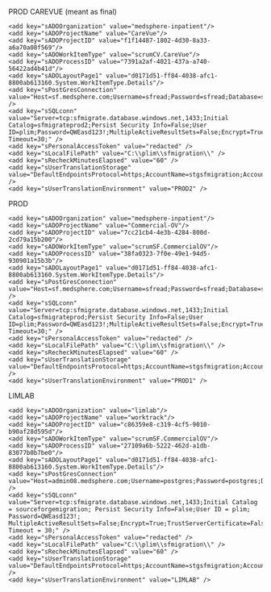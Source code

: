 PROD CAREVUE (meant as final)

    <add key="sADOOrganization" value="medsphere-inpatient"/>
    <add key="sADOProjectName" value="CareVue"/>
    <add key="sADOProjectID" value="f1f14487-1802-4d30-8a33-a6a70a08f569"/>
    <add key="sADOWorkItemType" value="scrumCV.CareVue"/>
    <add key="sADOProcessID" value="7391a2af-4021-437a-a740-56422ad4b41d"/>
    <add key="sADOLayoutPage1" value="d0171d51-ff84-4038-afc1-8800ab613160.System.WorkItemType.Details"/>
    <add key="sPostGresConnection" value="Host=sf.medsphere.com;Username=sfread;Password=sfread;Database=sfdb;Pooling=false" />
    <add key="sSQLconn" value="Server=tcp:sfmigrate.database.windows.net,1433;Initial Catalog=sfmigrateprod2;Persist Security Info=False;User ID=plim;Password=QWEasd123!;MultipleActiveResultSets=False;Encrypt=True;TrustServerCertificate=False;Connection Timeout=30;" />
    <add key="sPersonalAccessToken" value="redacted" />
    <add key="sLocalFilePath" value="C:\\plim\\sfmigration\\" />
    <add key="sRecheckMinutesElapsed" value="60" />
    <add key="sUserTranslationStorage" value="DefaultEndpointsProtocol=https;AccountName=stgsfmigration;AccountKey=DYobaMZFp0SVuOxIr9CLAKxdm8w5mzmK1Kb7SI69EJIwUDBEDSRFyXqX8X6bFEl82OULFs5MkSa6W73S3m9pyw==;EndpointSuffix=core.windows.net" />
    <add key="sUserTranslationEnvironment" value="PROD2" />

PROD

    <add key="sADOOrganization" value="medsphere-inpatient"/>
    <add key="sADOProjectName" value="Commercial-OV"/>
    <add key="sADOProjectID" value="7cc21cb4-4e3b-4284-800d-2cd79a15b200"/>
    <add key="sADOWorkItemType" value="scrumSF.CommercialOV"/>
    <add key="sADOProcessID" value="38fa0323-7f0e-49e1-94d5-930901a15b3b"/>
    <add key="sADOLayoutPage1" value="d0171d51-ff84-4038-afc1-8800ab613160.System.WorkItemType.Details"/>
    <add key="sPostGresConnection" value="Host=sf.medsphere.com;Username=sfread;Password=sfread;Database=sfdb;Pooling=false" />
    <add key="sSQLconn" value="Server=tcp:sfmigrate.database.windows.net,1433;Initial Catalog=sfmigrateprod;Persist Security Info=False;User ID=plim;Password=QWEasd123!;MultipleActiveResultSets=False;Encrypt=True;TrustServerCertificate=False;Connection Timeout=30;" />
    <add key="sPersonalAccessToken" value="redacted" />
    <add key="sLocalFilePath" value="C:\\plim\\sfmigration\\" />
    <add key="sRecheckMinutesElapsed" value="60" />
    <add key="sUserTranslationStorage" value="DefaultEndpointsProtocol=https;AccountName=stgsfmigration;AccountKey=DYobaMZFp0SVuOxIr9CLAKxdm8w5mzmK1Kb7SI69EJIwUDBEDSRFyXqX8X6bFEl82OULFs5MkSa6W73S3m9pyw==;EndpointSuffix=core.windows.net" />
    <add key="sUserTranslationEnvironment" value="PROD1" />

LIMLAB

    <add key="sADOOrganization" value="limlab"/>
    <add key="sADOProjectName" value="worktrack"/>
    <add key="sADOProjectID" value="c86359e8-c319-4cf5-9010-b90af28d595d"/>
    <add key="sADOWorkItemType" value="scrumSF.CommercialOV"/>
    <add key="sADOProcessID" value="27109a6b-5222-462d-a1db-83077b0b7be0"/>
    <add key="sADOLayoutPage1" value="d0171d51-ff84-4038-afc1-8800ab613160.System.WorkItemType.Details"/>
    <add key="sPostGresConnection" value="Host=admin08.medsphere.com;Username=postgres;Password=postgres;Database=sfdb;Pooling=false" />
    <add key="sSQLconn" value="Server=tcp:sfmigrate.database.windows.net,1433;Initial Catalog = sourceforgemigration; Persist Security Info=False;User ID = plim; Password=QWEasd123!; MultipleActiveResultSets=False;Encrypt=True;TrustServerCertificate=False;Connection Timeout = 30;" />
    <add key="sPersonalAccessToken" value="redacted" />
    <add key="sLocalFilePath" value="C:\\plim\\sfmigration\\" />
    <add key="sRecheckMinutesElapsed" value="60" />
    <add key="sUserTranslationStorage" value="DefaultEndpointsProtocol=https;AccountName=stgsfmigration;AccountKey=DYobaMZFp0SVuOxIr9CLAKxdm8w5mzmK1Kb7SI69EJIwUDBEDSRFyXqX8X6bFEl82OULFs5MkSa6W73S3m9pyw==;EndpointSuffix=core.windows.net" />
    <add key="sUserTranslationEnvironment" value="LIMLAB" />
